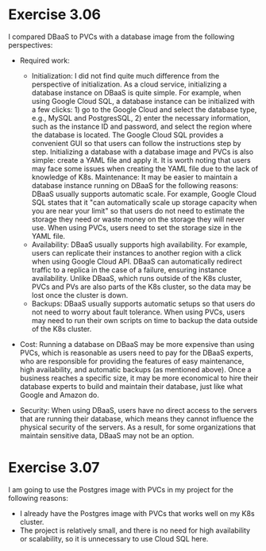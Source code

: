 # Exercise 3.06

I compared DBaaS to PVCs with a database image from the following perspectives:

- Required work:
    - Initialization: I did not find quite much difference from the perspective of initialization. As a cloud service, initializing a database instance on DBaaS is quite simple. For example, when using Google Cloud SQL, a database instance can be initialized with a few clicks: 1) go to the Google Cloud and select the database type, e.g., MySQL and PostgresSQL, 2) enter the necessary information, such as the instance ID and password, and select the region where the database is located. The Google Cloud SQL provides a convenient GUI so that users can follow the instructions step by step. Initializing a database with a database image and PVCs is also simple: create a YAML file and apply it. It is worth noting that users may face some issues when creating the YAML file due to the lack of knowledge of K8s.
    Maintenance: It may be easier to maintain a database instance running on DBaaS for the following reasons: DBaaS usually supports automatic scale. For example, Google Cloud SQL states that it "can automatically scale up storage capacity when you are near your limit" so that users do not need to estimate the storage they need or waste money on the storage they will never use. When using PVCs, users need to set the storage size in the YAML file.
    - Availability: DBaaS usually supports high availability. For example, users can replicate their instances to another region with a click when using Google Cloud API. 
    DBaaS can automatically redirect traffic to a replica in the case of a failure, ensuring instance availability. Unlike DBaaS, which runs outside of the K8s cluster, 
    PVCs and PVs are also parts of the K8s cluster, so the data may be lost once the cluster is down.  
    - Backups: DBaaS usually supports automatic setups so that users do not need to worry about fault tolerance. When using PVCs, users may need to run their own 
    scripts on time to backup the data outside of the K8s cluster.
    
- Cost: Running a database on DBaaS may be more expensive than using PVCs, which is reasonable as users need to pay for the DBaaS experts, who are responsible for
providing the features of easy maintenance, high availability, and automatic backups (as mentioned above). Once a business reaches a specific size, it may be more economical to hire their database experts to build and maintain their database, just like what Google and Amazon do.

- Security: When using DBaaS, users have no direct access to the servers that are running their database, which means they cannot influence the physical security of the servers. As a result, for some organizations that maintain sensitive data, DBaaS may not be an option. 

# Exercise 3.07
I am going to use the Postgres image with PVCs in my project for the following reasons:
- I already have the Postgres image with PVCs that works well on my K8s cluster.
- The project is relatively small, and there is no need for high availability or scalability, so it is unnecessary to use Cloud SQL here. 
